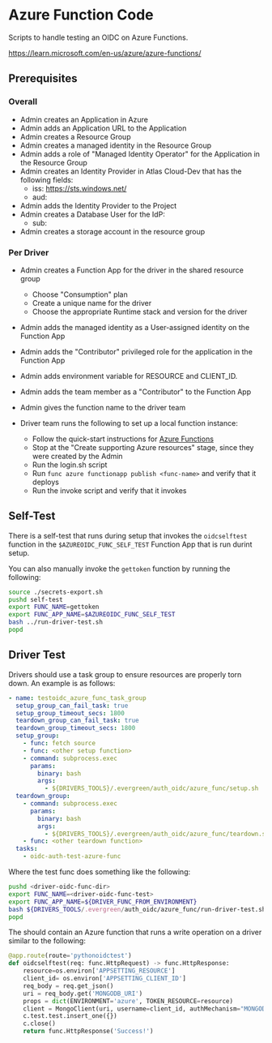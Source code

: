 # Azure Function Code

Scripts to handle testing an OIDC on Azure Functions.

https://learn.microsoft.com/en-us/azure/azure-functions/

## Prerequisites

### Overall
- Admin creates an Application in Azure
- Admin adds an Application URL to the Application
- Admin creates a Resource Group
- Admin creates a managed identity in the Resource Group
- Admin adds a role of "Managed Identity Operator" for the Application in the Resource Group
- Admin creates an Identity Provider in Atlas Cloud-Dev that has the following fields:
    - iss: https://sts.windows.net/<subscription>
    - aud: <application-url>
- Admin adds the Identity Provider to the Project
- Admin creates a Database User for the IdP:
    - sub: <managed-identity-client-id>
- Admin creates a storage account in the resource group

### Per Driver

- Admin creates a Function App for the driver in the shared resource group
    - Choose "Consumption" plan
    - Create a unique name for the driver
    - Choose the appropriate Runtime stack and version for the driver
- Admin adds the managed identity as a User-assigned identity on the Function App
- Admin adds the "Contributor" privileged role for the application in the Function App
- Admin adds environment variable for RESOURCE and CLIENT_ID.
- Admin adds the team member as a "Contributor" to the Function App
- Admin gives the function name to the driver team

- Driver team runs the following to set up a local function instance:
    - Follow the quick-start instructions for [Azure Functions](https://learn.microsoft.com/en-us/azure/azure-functions/)
    - Stop at the "Create supporting Azure resources" stage, since they were created by the Admin
    - Run the login.sh script
    - Run `func azure functionapp publish <func-name>` and verify that it deploys
    - Run the invoke script and verify that it invokes


## Self-Test

There is a self-test that runs during setup that invokes the `oidcselftest` function in the `$AZUREOIDC_FUNC_SELF_TEST` Function App
that is run durint setup.

You can also manually invoke the `gettoken` function by running the following:

```bash
source ./secrets-export.sh
pushd self-test
export FUNC_NAME=gettoken
export FUNC_APP_NAME=$AZUREOIDC_FUNC_SELF_TEST
bash ../run-driver-test.sh
popd
```

## Driver Test

Drivers should use a task group to ensure resources are properly torn down.  An example is as follows:

```yaml
- name: testoidc_azure_func_task_group
  setup_group_can_fail_task: true
  setup_group_timeout_secs: 1800
  teardown_group_can_fail_task: true
  teardown_group_timeout_secs: 1800
  setup_group:
    - func: fetch source
    - func: <other setup function>
    - command: subprocess.exec
      params:
        binary: bash
        args:
          - ${DRIVERS_TOOLS}/.evergreen/auth_oidc/azure_func/setup.sh
  teardown_group:
    - command: subprocess.exec
      params:
        binary: bash
        args:
          - ${DRIVERS_TOOLS}/.evergreen/auth_oidc/azure_func/teardown.sh
    - func: <other teardown function>
  tasks:
    - oidc-auth-test-azure-func
```

Where the test func does something like the following:

```bash
pushd <driver-oidc-func-dir>
export FUNC_NAME=<driver-oidc-func-test>
export FUNC_APP_NAME=${DRIVER_FUNC_FROM_ENVIRONMENT}
bash ${DRIVERS_TOOLS/.evergreen/auth_oidc/azure_func/run-driver-test.sh
popd
```

The <driver-oidc-func-dir> should contain an Azure function that runs a write operation
on a driver similar to the following:

```python
@app.route(route='pythonoidctest')
def oidcselftest(req: func.HttpRequest) -> func.HttpResponse:
    resource=os.environ['APPSETTING_RESOURCE']
    client_id= os.environ['APPSETTING_CLIENT_ID']
    req_body = req.get_json()
    uri = req_body.get('MONGODB_URI')
    props = dict(ENVIRONMENT='azure', TOKEN_RESOURCE=resource)
    client = MongoClient(uri, username=client_id, authMechanism="MONGODB-OIDC", authMechanismProperties=props)
    c.test.test.insert_one({})
    c.close()
    return func.HttpResponse('Success!')
```
